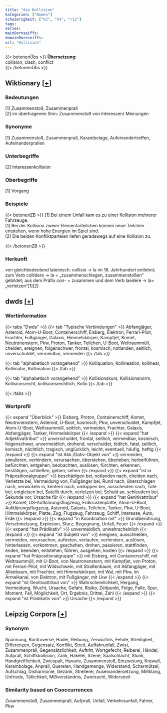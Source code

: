 ```yaml
---
title: "die Kollision"
kategorien: ["Nomen"]
schwierigkeit: ["k2", "h4", "r12"]
tags:
series:
mainDornseiffs:
domainDornseiffs:
url: "Kollision"
---
```


{{< betonenÜbs >}}
**Übersetzung:**  
collision, clash, conflict  
{{< /betonenÜbs >}}

## Wiktionary [[+](https://de.wiktionary.org/wiki/Kollision)]

### Bedeutungen
[1] Zusammenstoß, Zusammenprall  
[2] im übertragenen Sinn: Zusammenstoß von Interessen/ Meinungen  

### Synonyme
[1] Zusammenstoß, Zusammenprall, Karambolage, Aufeinandertreffen, Aufeinanderprallen  

### Unterbegriffe
[2] Interessenkollision  

### Oberbegriffe
[1] Vorgang  

### Beispiele
{{< betonenZB >}}
[1] Bei einem Unfall kam es zu einer Kollision mehrerer Fahrzeuge.  
[1] Bei der Kollision zweier Elementarteilchen können neue Teilchen entstehen, wenn hohe Energien im Spiel sind.  
[2] Die beiden Konfliktparteien liefen geradewegs auf eine Kollision zu.  

{{< /betonenZB >}}
### Herkunft
von gleichbedeutend lateinisch: collisio → la im 16. Jahrhundert entlehnt; zum Verb collidere → la = „zusammenschlagen, zusammenstoßen“ gebildet; aus dem Präfix con- = zusammen und dem Verb laedere → la=  „verletzen“[1][2]  



## dwds [[+](https://www.dwds.de/wb/Kollision)]

### Wortinformation
{{< tabs "Dwds" >}}
{{< tab "Typische Verbindungen" >}}
Abfangjäger, Asteroid, Atom-U-Boot, Containerschiff, Eisberg, Elektron, Ferrari-Pilot, Frachter, Fußgänger, Galaxis, Himmelskörper, Kampfjet, Komet, Neutronenstern, Pkw, Proton, Tanker, Teilchen, U-Boot, Weltraummüll, cheiden, ereignen, folgenschwer, frontal, kosmisch, notlanden, seitlich, unverschuldet, vermeidbar, vermeiden
{{< /tab >}}

{{< tab "alphabetisch vorangehend" >}}
Kolliquation, Kollineation, kollinear, Kollimator, Kollimation
{{< /tab >}}

{{< tab "alphabetisch vorangehend" >}}
Kollisionskurs, Kollisionsnorm, Kollisionsrecht, kollisionsrechtlich, Kollo
{{< /tab >}}

{{< /tabs >}}

### Wortprofil
{{< expand "Überblick" >}} Eisberg, Proton, Containerschiff, Komet, Neutronenstern, Asteroid, U-Boot, kosmisch, Pkw, unverschuldet, Kampfjet, Atom-U-Boot, Weltraummüll, seitlich, vermeiden, Frachter, Galaxis, Abfangjäger, Tanker, Himmelskörper {{< /expand >}}
{{< expand "hat Adjektivattribut" >}} unverschuldet, frontal, seitlich, vermeidbar, kosmisch, folgenschwer, unvermeidlich, drohend, verschuldet, tödlich, fatal, zeitlich, komisch, nächtlich, tragisch, unglücklich, leicht, eventuell, häufig, heftig {{< /expand >}}
{{< expand "ist Akk./Dativ-Objekt von" >}} vermeiden, simulieren, verhindern, verursachen, überstehen, überleben, herbeiführen, befürchten, entgehen, beobachten, auslösen, fürchten, erkennen, bestätigen, schließen, geben, sehen {{< /expand >}}
{{< expand "ist in Präpositionalgruppe" >}} beschädigen bei, notlanden nach, cheiden nach, Verletzte bei, Vermeidung von, Fußgänger bei, Rund nach, überschlagen nach, verwickeln in, kentern nach, umkippen bei, ausscheiden nach, Tote bei, entgleisen bei, Satellit durch, verletzen bei, Schuld an, schleudern bei, Sekunde vor, Ursache für {{< /expand >}}
{{< expand "hat Genitivattribut" >}} Komet, US-Aufklärungsflugzeug, Erdkrustenplatte, Atom-U-Boot, Aufklärungsflugzeug, Asteroid, Galaxis, Teilchen, Tanker, Pkw, U-Boot, Himmelskörper, Platte, Zug, Flugzeug, Fahrzeug, Schiff, Interesse, Auto, Erde {{< /expand >}}
{{< expand "in Koordination mit" >}} Grundberührung, Verschmelzung, Explosion, Sturz, Begegnung, Unfall, Feuer {{< /expand >}}
{{< expand "hat Prädikativ" >}} unvermeidlich, unwahrscheinlich {{< /expand >}}
{{< expand "ist Subjekt von" >}} ereignen, ausschließen, vermeiden, verursachen, auftreten, verlaufen, verhindern, auslösen, hinterlassen, vorkommen, geschehen, drohen, passieren, stattfinden, enden, beenden, entstehen, führen, ausgehen, kosten {{< /expand >}}
{{< expand "hat Präpositionalgruppe" >}} mit Eisberg, mit Containerschiff, mit Weltraummüll, mit U-Boot, von Neutronenstern, mit Kampfjet, von Proton, mit Ferrari-Pilot, mit Wildschwein, mit Straßenbaum, mit Abfangjäger, mit Alleebaum, mit Frachter, mit Himmelskörper, mit Wal, mit Pkw, im Ärmelkanal, von Elektron, mit Fußgänger, mit Lkw {{< /expand >}}
{{< expand "ist Genitivattribut von" >}} Wahrscheinlichkeit, Hergang, Vermeidung, Wucht, Ursache, Gefahr, Risiko, Zeitpunkt, Folge, Falle, Spur, Moment, Fall, Möglichkeit, Ort, Ergebnis, Drittel, Zahl {{< /expand >}}
{{< expand "ist Prädikativ von" >}} Ursache {{< /expand >}}

## Leipzig Corpora [[+](https://corpora.uni-leipzig.de/en/res?word=Kollision&corpusId=deu_newscrawl-public_2018)]


### Synonym
Spannung, Kontroverse, Hader, Reibung, Zerwürfnis, Fehde, Streitigkeit, Differenzen, Gegensatz, Konflikt, Streit, Auffahrunfall, Zwist, Zusammenprall, Gegensätzlichkeit, Auftritt, Wortgefecht, Reiberei, Händel, Aufprall, Schiffskollision, Zank, Hakelei, Szene, Saalschlacht, Stunk, Handgreiflichkeit, Zwiespalt, Havarie, Zusammenstoß, Entzweiung, Krawall, Karambolage, Anprall, Querelen, Handgemenge, Widerstand, Scharmützel, Aufschlag, Disharmonie, Gezänk, Streiterei, Auseinandersetzung, Mißklang, Unfriede, Tätlichkeit, Mißverständnis, Zwietracht, Widerstreit


### Similarity based on Cooccurrences
Zusammenstoß, Zusammenprall, Aufprall, Unfall, Verkehrsunfall, Fahrer, Pkw

